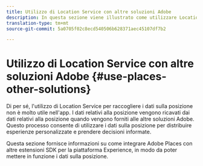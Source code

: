 ```yaml
---
title: Utilizzo di Location Service con altre soluzioni Adobe
description: In questa sezione viene illustrato come utilizzare Location Service con altre soluzioni Adobe.
translation-type: tm+mt
source-git-commit: 5a0705f02c8ecd540506b628371aec45107df7b2

---
```



# Utilizzo di Location Service con altre soluzioni Adobe {#use-places-other-solutions}

Di per sé, l&#39;utilizzo di Location Service per raccogliere i dati sulla posizione non è molto utile nell&#39;app. I dati relativi alla posizione vengono ricavati dai dati relativi alla posizione quando vengono forniti alle altre soluzioni Adobe. Questo processo consente di utilizzare i dati sulla posizione per distribuire esperienze personalizzate e prendere decisioni informate.

Questa sezione fornisce informazioni su come integrare Adobe Places con altre estensioni SDK per la piattaforma Experience, in modo da poter mettere in funzione i dati sulla posizione.